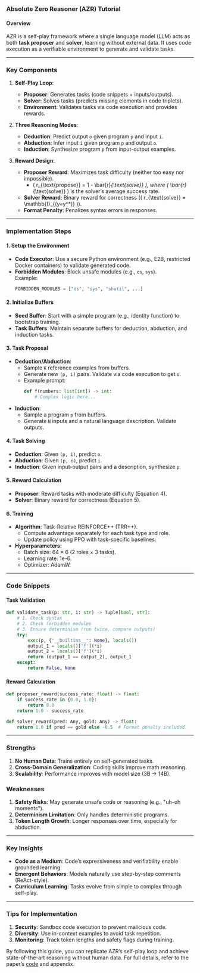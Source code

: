 ### **Absolute Zero Reasoner (AZR) Tutorial**

#### **Overview**
AZR is a self-play framework where a single language model (LLM) acts as both **task proposer** and **solver**, learning without external data. It uses code execution as a verifiable environment to generate and validate tasks.

---

### **Key Components**
1. **Self-Play Loop**:
   - **Proposer**: Generates tasks (code snippets + inputs/outputs).
   - **Solver**: Solves tasks (predicts missing elements in code triplets).
   - **Environment**: Validates tasks via code execution and provides rewards.

2. **Three Reasoning Modes**:
   - **Deduction**: Predict output `o` given program `p` and input `i`.
   - **Abduction**: Infer input `i` given program `p` and output `o`.
   - **Induction**: Synthesize program `p` from input-output examples.

3. **Reward Design**:
   - **Proposer Reward**: Maximizes task difficulty (neither too easy nor impossible).
     - \( r_{\text{propose}} = 1 - \bar{r}_{\text{solve}} \), where \( \bar{r}_{\text{solve}} \) is the solver’s average success rate.
   - **Solver Reward**: Binary reward for correctness (\( r_{\text{solve}} = \mathbb{I}_{(y=y^*)} \)).
   - **Format Penalty**: Penalizes syntax errors in responses.

---

### **Implementation Steps**
#### **1. Setup the Environment**
- **Code Executor**: Use a secure Python environment (e.g., E2B, restricted Docker containers) to validate generated code.
- **Forbidden Modules**: Block unsafe modules (e.g., `os`, `sys`).  
  Example:  
  ```python
  FORBIDDEN_MODULES = ["os", "sys", "shutil", ...]
  ```

#### **2. Initialize Buffers**
- **Seed Buffer**: Start with a simple program (e.g., identity function) to bootstrap training.
- **Task Buffers**: Maintain separate buffers for deduction, abduction, and induction tasks.

#### **3. Task Proposal**
- **Deduction/Abduction**:
  - Sample `K` reference examples from buffers.
  - Generate new `(p, i)` pairs. Validate via code execution to get `o`.
  - Example prompt:  
    ```python
    def f(numbers: list[int]) -> int:
        # Complex logic here...
    ```
- **Induction**:
  - Sample a program `p` from buffers.
  - Generate `N` inputs and a natural language description. Validate outputs.

#### **4. Task Solving**
- **Deduction**: Given `(p, i)`, predict `o`.
- **Abduction**: Given `(p, o)`, predict `i`.
- **Induction**: Given input-output pairs and a description, synthesize `p`.

#### **5. Reward Calculation**
- **Proposer**: Reward tasks with moderate difficulty (Equation 4).
- **Solver**: Binary reward for correctness (Equation 5).

#### **6. Training**
- **Algorithm**: Task-Relative REINFORCE++ (TRR++).
  - Compute advantage separately for each task type and role.
  - Update policy using PPO with task-specific baselines.
- **Hyperparameters**:
  - Batch size: 64 × 6 (2 roles × 3 tasks).
  - Learning rate: 1e-6.
  - Optimizer: AdamW.

---

### **Code Snippets**
#### **Task Validation**
```python
def validate_task(p: str, i: str) -> Tuple[bool, str]:
    # 1. Check syntax
    # 2. Check forbidden modules
    # 3. Ensure determinism (run twice, compare outputs)
    try:
        exec(p, {"__builtins__": None}, locals())
        output_1 = locals()['f'](*i)
        output_2 = locals()['f'](*i)
        return (output_1 == output_2), output_1
    except:
        return False, None
```

#### **Reward Calculation**
```python
def proposer_reward(success_rate: float) -> float:
    if success_rate in {0.0, 1.0}:
        return 0.0
    return 1.0 - success_rate

def solver_reward(pred: Any, gold: Any) -> float:
    return 1.0 if pred == gold else -0.5  # Format penalty included
```

---

### **Strengths**
1. **No Human Data**: Trains entirely on self-generated tasks.
2. **Cross-Domain Generalization**: Coding skills improve math reasoning.
3. **Scalability**: Performance improves with model size (3B → 14B).

### **Weaknesses**
1. **Safety Risks**: May generate unsafe code or reasoning (e.g., "uh-oh moments").
2. **Determinism Limitation**: Only handles deterministic programs.
3. **Token Length Growth**: Longer responses over time, especially for abduction.

---

### **Key Insights**
- **Code as a Medium**: Code’s expressiveness and verifiability enable grounded learning.
- **Emergent Behaviors**: Models naturally use step-by-step comments (ReAct-style).
- **Curriculum Learning**: Tasks evolve from simple to complex through self-play.

---

### **Tips for Implementation**
1. **Security**: Sandbox code execution to prevent malicious code.
2. **Diversity**: Use in-context examples to avoid task repetition.
3. **Monitoring**: Track token lengths and safety flags during training.

By following this guide, you can replicate AZR’s self-play loop and achieve state-of-the-art reasoning without human data. For full details, refer to the paper’s [code](https://github.com/LeapLabTHU/Absolute-Zero-Reasoner) and appendix.